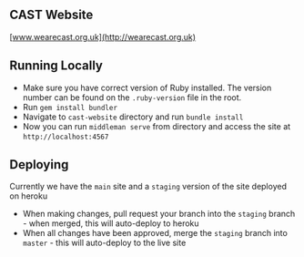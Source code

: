## CAST Website

[www.wearecast.org.uk](http://wearecast.org.uk)

## Running Locally

* Make sure you have correct version of Ruby installed. The version number can be found on the `.ruby-version` file in the root.
* Run `gem install bundler`
* Navigate to `cast-website` directory and run `bundle install`
* Now you can run `middleman serve` from directory and access the site at `http://localhost:4567`

## Deploying

Currently we have the `main` site and a `staging` version of the site deployed on heroku

+ When making changes, pull request your branch into the `staging` branch - when merged, this will auto-deploy to heroku
+ When all changes have been approved, merge the `staging` branch into `master` - this will auto-deploy to the live site
